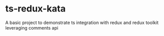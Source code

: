 # ts-redux-kata
A basic project to demonstrate ts integration with redux  and redux toolkit leveraging comments api 

